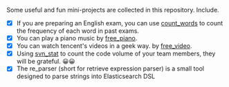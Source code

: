 Some useful and fun mini-projects are collected in this repository. Include.

- [X] If you are preparing an English exam, you can use [count_words](count_words/README.md) to count the frequency of each word in past exams.
- [X] You can play a piano music by [free_piano](free_piano/README.md).
- [X] You can watch tencent's videos in a geek way. by [free_video](free_video/README.md).
- [X] Using [svn_stat](svn_stat/README.md) to count the code volume of your team members, they will be grateful. 😀😀
- [X] The re_parser (short for retrieve expression parser) is a small tool designed to parse strings into Elasticsearch DSL
